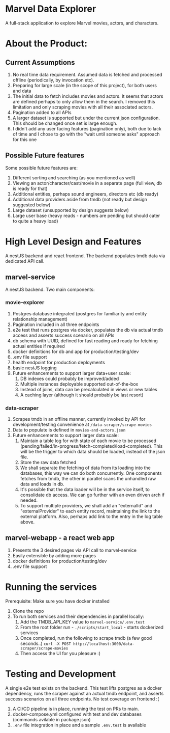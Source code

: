 # Marvel Data Explorer

A full-stack application to explore Marvel movies, actors, and characters.

# About the Product:

## Current Assumptions

1. No real time data requirement. Assumed data is fetched and processed offline (periodically, by invocation etc).
2. Preparing for large scale (in the scope of this project), for both users and data
3. The initial data to fetch includes movies and actors. It seems that actors are defined perhaps to only allow them in the search. I removed this limitation and only scraping movies with all their associated actors.
4. Pagination added to all APIs
5. A larger dataset is supported but under the current json configuration. This should be changed once set is large enough.
6. I didn't add any user facing features (pagination only), both due to lack of time and I chose to go with the "wait until someone asks" approach for this one

## Possible Future features
Some possible future features are:
1. Different sorting and searching (as you mentioned as well)
2. Viewing an actor/character/cast/movie in a separate page (full view, db is ready for that)
3. Additional entities, perhaps sound engineers, directors etc (db ready)
4. Additional data providers aside from tmdb (not ready but design suggested below)
5. Large dataset (unsupported by design suggests below)
6. Large user base (heavy reads - numbers are pending but should cater to quite a heavy load)

# High Level Design and Features

A nestJS backend and react frontend. The backend populates tmdb data via dedicated API call.

## marvel-service
A nestJS backend. Two main components:

### movie-explorer
   1. Postgres database integrated (postgres for familiarity and entity relationship management)
   2. Pagination included in all three endpoints
   5. e2e test that runs postgres via docker, populates the db via actual tmdb access and asserts success scenario on all APIs
   6. db schema with UUID, defined for fast reading and ready for fetching actual entities if required
   7. docker definitions for db and app for production/testing/dev
   8. .env file support
   9. health endpoint for production deployments
   10. basic nestJS logging
   11. Future enhancements to support larger data+user scale:
       1. DB indexes could probably be improved/added
       2. Multiple instances deployable supported out-of-the-box
       3. Instead of joins, data can be precalculated in views or new tables
       4. A caching layer (although it should probably be last resort)

### data-scraper
   1. Scrapes tmdb in an offline manner, currently invoked by API for development/testing convenience at `/data-scraper/scrape-movies`
   2. Data to populate is defined in `movies-and-actors.json`
   3. Future enhancements to support larger data scale:
      1. Maintain a table log for with state of each movie to be processed (pending/failed/in-progress/fetch-completed/load-completed). This will be the trigger to which data should be loaded, instead of the json file.
      2. Store the raw data fetched
      3. We shall separate the fetching of data from its loading into the databases, this way we can do both concurrently. One components fetches from tmdb, the other in parallel scans the unhandled raw data and loads in db.
      4. It's possible that the data loader will be in the service itself, to consolidate db access. We can go further with an even driven arch if needed.
      5. To support multiple providers, we shall add an "externalId" and "externalProvider" to each entity record, maintaining the link to the external platform. Also, perhaps add link to the entry in the log table above.

## marvel-webapp - a react web app
   1. Presents the 3 desired pages via API call to marvel-service
   2. Easily extensible by adding more pages
   3. docker definitions for production/testing/dev
   4. .env file support

# Running the services

Prerequisite: Make sure you have docker installed

1. Clone the repo
2. To run both services and their dependencies in parallel locally:
   1. Add the TMDB_API_KEY value to `marvel-service/.env.test`
   2. From the root folder run - `./scripts/start_local` - starts dockerized services
   3. Once completed, run the following to scrape tmdb (a few good seconds..)
      `curl -X POST http://localhost:3000/data-scraper/scrape-movies`
   4. Then access the UI for you pleasure :)

# Testing and Development

A single e2e test exists on the backend. This test lifts postgres as a docker dependency, runs the scraper against an actual tmdb endpoint, and asserts success scenarios on all three endpoints.
No test coverage on frontend :(

1. A CI/CD pipeline is in place, running the test on PRs to main.
2. docker-compose.yml configured with test and dev databases (commands avilable in package.json)
3. `.env` file integration in place and a sample `.env.test` is available



